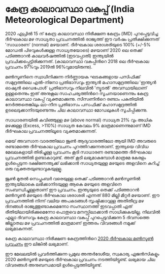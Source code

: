 # കേന്ദ്ര കാലാവസ്ഥാ വകുപ്പ് \(India Meteorological Department\)

 2020 ഏപ്രിൽ 15 ന് കേന്ദ്ര കാലാവസ്ഥാ നിരീക്ഷണ കേന്ദ്രം \(IMD\) പുറപ്പെടുവിച്ച ദീർഘകാല മഴ സാധ്യതാ പ്രവചനത്തിൽ രാജ്യത്ത് ഈ വർഷം പ്രതീക്ഷിക്കുന്നത് 'സാധാരണ' \(normal\) മഴയാണ്. ദീർഘകാല ശരാശരിയുടെ 100% \(+/-5% മോഡൽ പിഴവുകൾക്കുള്ള സാധ്യതയോടെ\) മഴയാണ് 2020 ലെ തെക്ക് പടിഞ്ഞാറൻ കാലവർഷത്തിൽ \(ഇടവപ്പാതി\) ഇന്ത്യയിൽ പ്രവചിക്കപ്പെട്ടിരിക്കുന്നത്. \(കാലാവസ്ഥാ വകുപ്പിൻറെ 2018 ലെ ദീർഘകാല പ്രവചനം 97%വും 2019ൽ 96%വുമായിരുന്നു\).

 മൺസൂണിനെ സ്വാധീനിക്കുന്ന നിർണ്ണായക ഘടകങ്ങളായ പസിഫിക്ക് സമുദ്രത്തിലെ എൽ-നിനോ പ്രതിഭാസവും ഇന്ത്യൻ മഹാസമുദ്രത്തിലെ 'ഇന്ത്യൻ ഓഷ്യൻ ഡൈപോൾ' പ്രതിഭാസവും നിലവിൽ 'ന്യൂട്രൽ' അവസ്ഥയിലാണ് ഉള്ളതെന്നും ഇത് അനുകൂല സാഹചര്യത്തിൻറെ സൂചനയാണെന്നും കേന്ദ്ര കാലാവസ്ഥാ വകുപ്പ് വ്യക്തമാക്കുന്നു. സീസണിൻറെ രണ്ടാം പകുതിയിൽ നേർത്തതെങ്കിലും ലാ-നീന പ്രതിഭാസം പസഫിക്ക് മഹാസമുദ്രത്തിൽ ഉടലെടുക്കാനിടയുണ്ടെന്നും ചില കാലാവസ്ഥാ മോഡലുകൾ സൂചിപ്പിക്കുന്നു.

 സാധാരണയിൽ കവിഞ്ഞുള്ള മഴ \(above normal\) സാധ്യത 21% വും അധിക മഴക്കുള്ള \(Excess, &gt;110%\) സാധ്യത കേവലം 9% മാത്രമാണെന്നുമാണ് IMD ദീർഘകാല പ്രവചനത്തിലൂടെ വ്യക്തമാക്കുന്നത്.

 മെയ് അവസാന വാരത്തിലോ ജൂൺ ആദ്യവാരത്തിലോ ആയി IMD അവരുടെ രണ്ടാമത്തെ ദീർഘകാല പ്രവചനം പുറത്തിറക്കുന്നതാണ്. ഇന്ത്യയെ വിവിധ മേഖലകളായി തിരിച്ചുള്ള പ്രവചനം കൂടി സാധാരണ രണ്ടാമത്തെ ദീർഘകാല പ്രവചനത്തിൽ ഉണ്ടാകാറുണ്ട്. അത് കൂടി ലഭ്യമാകുമ്പോൾ മാത്രമേ കേരളം ഉൾപ്പെടുന്ന ദക്ഷിണേന്ത്യക്ക് ലഭിക്കാൻ സാധ്യതയുള്ള മഴയുടെ അളവിനെ കുറിച്ച് ഒരു വ്യക്തതയുണ്ടാവുകയുള്ളൂ.

 ജൂൺ മുതൽ സെപ്തംബർ വരെയുള്ള തെക്ക് പടിഞ്ഞാറൻ മൺസൂണിൽ ഇന്ത്യയിലാകെ ലഭിക്കാനിടയുള്ള ആകെ മഴയുടെ അളവിനെ സംബന്ധിച്ചുള്ളതാണ് ഈ പ്രവചനം. ഇന്ത്യയുടെ തെക്ക് പടിഞ്ഞാറൻ മൺസൂൺ മഴയുടെ ദീർഘകാല ശരാശരി എന്നത് 880 മില്ലി മീറ്റർ മഴയാണ്. ഈ പ്രവചനത്തിൽ നിന്ന് വലിയ അപകടങ്ങൾ സൃഷ്ടിക്കാറുള്ള അതിതീവ്ര മഴ ദിനങ്ങൾ രാജ്യത്തുണ്ടാകുമെന്നോ സംസ്ഥാനത്ത് ഇടവപ്പാതി ഏത് രീതിയിലായിരിക്കുമെന്നോ പൊതുവെ മനസ്സിലാക്കാൻ സാധിക്കുകയില്ല. നിലവിൽ എല്ലാ ദിവസവും കേന്ദ്ര കാലാവസ്ഥാ വകുപ്പ് പുറപ്പെടുവിക്കുന്ന 5 ദിവസത്തെ ജില്ലാതല മഴ പ്രവചനത്തിൽ മാത്രമാണ് ഇത്തരം വിവരങ്ങൾ നമുക്ക് ലഭ്യമാകുന്നത്.

 കേന്ദ്ര കാലാവസ്ഥാ നിരീക്ഷണ കേന്ദ്രത്തിൻറെ [2020 ദീർഘകാല മൺസൂൺ പ്രവചനം](https://mausam.imd.gov.in/Forecast/marquee_data/1st_Stage_LRF_apr_2020_English.pdf%20) ഈ ലിങ്കിൽ ലഭ്യമാണ്.

 ഈ മേഖലയിൽ പ്രവർത്തിക്കുന്ന പ്രമുഖ അന്തർദേശീയ, സ്വകാര്യ ഏജൻസികളും 2020 മൺസൂൺ മഴയുടെ ദീർഘകാല പ്രവചനം നടത്തിയിട്ടുണ്ട്. ലഭ്യമായ ചില വിവരങ്ങൾ അനുബന്ധമായി ഉള്‍‍‍‍‍‍‍പ്പെടുത്തിയിട്ടുണ്ട്. 

